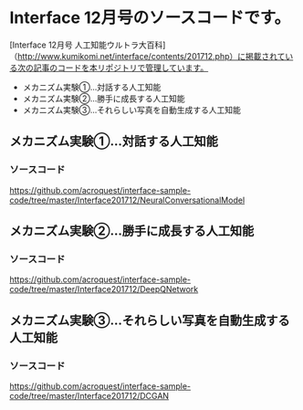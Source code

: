 # Interface 12月号のソースコードです。
[Interface 12月号 人工知能ウルトラ大百科]（http://www.kumikomi.net/interface/contents/201712.php）に掲載されている次の記事のコードを本リポジトリで管理しています。  

+ メカニズム実験①...対話する人工知能
+ メカニズム実験②...勝手に成長する人工知能
+ メカニズム実験③...それらしい写真を自動生成する人工知能
  
## メカニズム実験①...対話する人工知能
### ソースコード
https://github.com/acroquest/interface-sample-code/tree/master/Interface201712/NeuralConversationalModel

## メカニズム実験②...勝手に成長する人工知能
### ソースコード
https://github.com/acroquest/interface-sample-code/tree/master/Interface201712/DeepQNetwork

## メカニズム実験③...それらしい写真を自動生成する人工知能
### ソースコード
https://github.com/acroquest/interface-sample-code/tree/master/Interface201712/DCGAN

